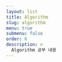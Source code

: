 ```yaml
---
layout: list
title: Algorithm
slug: algorithm
menu: true
submenu: false
order: 6
description: >
  Algorithm 공부 내용
---
```

